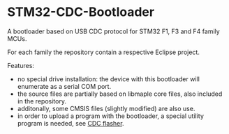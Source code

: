 # STM32-CDC-Bootloader

A bootloader based on USB CDC protocol for STM32 F1, F3 and F4 family MCUs.



For each family the repository contain a respective Eclipse project.

Features:
- no special drive installation: the device with this bootloader will enumerate as a serial COM port.
- the source files are partially based on libmaple core files, also included in the repository.
- additonally, some CMSIS files (slightly modified) are also use.
- in order to upload a program with the bootloader, a special utility program is needed, see [CDC flasher](https://github.com/stevstrong/CDC-flasher).
